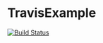 # TravisExample

[![Build Status](https://travis-ci.com/radek-git/TravisExample.svg?branch=master)](https://travis-ci.com/radek-git/TravisExample)
